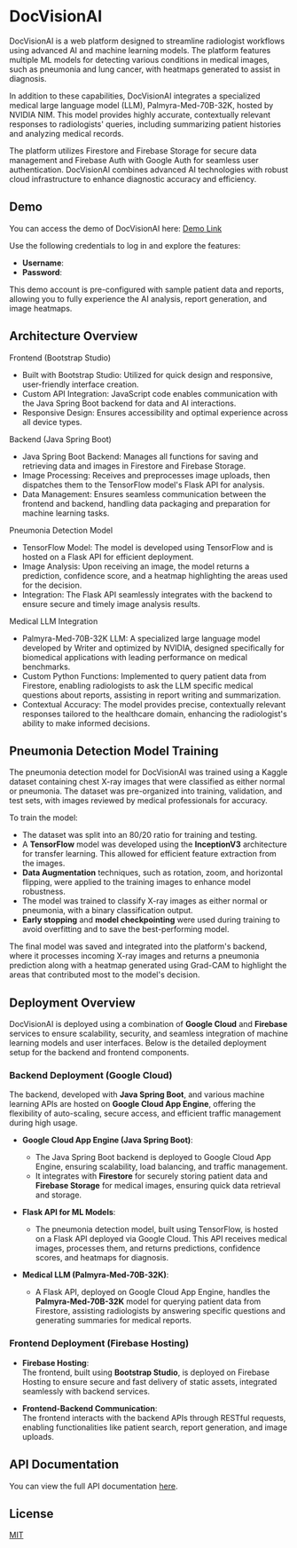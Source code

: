 # DocVisionAI

DocVisionAI is a web platform designed to streamline radiologist workflows using advanced AI and machine learning models. The platform features multiple ML models for detecting various conditions in medical images, such as pneumonia and lung cancer, with heatmaps generated to assist in diagnosis.

In addition to these capabilities, DocVisionAI integrates a specialized medical large language model (LLM), Palmyra-Med-70B-32K, hosted by NVIDIA NIM. This model provides highly accurate, contextually relevant responses to radiologists' queries, including summarizing patient histories and analyzing medical records.

The platform utilizes Firestore and Firebase Storage for secure data management and Firebase Auth with Google Auth for seamless user authentication. DocVisionAI combines advanced AI technologies with robust cloud infrastructure to enhance diagnostic accuracy and efficiency.


## Demo

You can access the demo of DocVisionAI here: [Demo Link](https:)

Use the following credentials to log in and explore the features:
- **Username**: 
- **Password**: 

This demo account is pre-configured with sample patient data and reports, allowing you to fully experience the AI analysis, report generation, and image heatmaps.
## Architecture Overview

Frontend (Bootstrap Studio)
- Built with Bootstrap Studio: Utilized for quick design and responsive, user-friendly interface creation.
- Custom API Integration: JavaScript code enables communication with the Java Spring Boot backend for data and AI interactions.
- Responsive Design: Ensures accessibility and optimal experience across all device types.

Backend (Java Spring Boot)
- Java Spring Boot Backend: Manages all functions for saving and retrieving data and images in Firestore and Firebase Storage.
- Image Processing: Receives and preprocesses image uploads, then dispatches them to the TensorFlow model's Flask API for analysis.
- Data Management: Ensures seamless communication between the frontend and backend, handling data packaging and preparation for machine learning tasks.


Pneumonia Detection Model
- TensorFlow Model: The model is developed using TensorFlow and is hosted on a Flask API for efficient deployment.
- Image Analysis: Upon receiving an image, the model returns a prediction, confidence score, and a heatmap highlighting the areas used for the decision.
- Integration: The Flask API seamlessly integrates with the backend to ensure secure and timely image analysis results.


Medical LLM Integration
- Palmyra-Med-70B-32K LLM: A specialized large language model developed by Writer and optimized by NVIDIA, designed specifically for biomedical applications with leading performance on medical benchmarks.
- Custom Python Functions: Implemented to query patient data from Firestore, enabling radiologists to ask the LLM specific medical questions about reports, assisting in report writing and summarization.
- Contextual Accuracy: The model provides precise, contextually relevant responses tailored to the healthcare domain, enhancing the radiologist's ability to make informed decisions.



 



## Pneumonia Detection Model Training

The pneumonia detection model for DocVisionAI was trained using a Kaggle dataset containing chest X-ray images that were classified as either normal or pneumonia. The dataset was pre-organized into training, validation, and test sets, with images reviewed by medical professionals for accuracy.

To train the model:

- The dataset was split into an 80/20 ratio for training and testing.
- A **TensorFlow** model was developed using the **InceptionV3** architecture for transfer learning. This allowed for efficient feature extraction from the images.
- **Data Augmentation** techniques, such as rotation, zoom, and horizontal flipping, were applied to the training images to enhance model robustness.
- The model was trained to classify X-ray images as either normal or pneumonia, with a binary classification output.
- **Early stopping** and **model checkpointing** were used during training to avoid overfitting and to save the best-performing model.

The final model was saved and integrated into the platform's backend, where it processes incoming X-ray images and returns a pneumonia prediction along with a heatmap generated using Grad-CAM to highlight the areas that contributed most to the model's decision.
## Deployment Overview

DocVisionAI is deployed using a combination of **Google Cloud** and **Firebase** services to ensure scalability, security, and seamless integration of machine learning models and user interfaces. Below is the detailed deployment setup for the backend and frontend components.

### Backend Deployment (Google Cloud)

The backend, developed with **Java Spring Boot**, and various machine learning APIs are hosted on **Google Cloud App Engine**, offering the flexibility of auto-scaling, secure access, and efficient traffic management during high usage.

- **Google Cloud App Engine (Java Spring Boot)**:  
   - The Java Spring Boot backend is deployed to Google Cloud App Engine, ensuring scalability, load balancing, and traffic management.  
   - It integrates with **Firestore** for securely storing patient data and **Firebase Storage** for medical images, ensuring quick data retrieval and storage.

- **Flask API for ML Models**:  
   - The pneumonia detection model, built using TensorFlow, is hosted on a Flask API deployed via Google Cloud. This API receives medical images, processes them, and returns predictions, confidence scores, and heatmaps for diagnosis.

- **Medical LLM (Palmyra-Med-70B-32K)**:  
   - A Flask API, deployed on Google Cloud App Engine, handles the **Palmyra-Med-70B-32K** model for querying patient data from Firestore, assisting radiologists by answering specific questions and generating summaries for medical reports.

### Frontend Deployment (Firebase Hosting)

- **Firebase Hosting**:  
   The frontend, built using **Bootstrap Studio**, is deployed on Firebase Hosting to ensure secure and fast delivery of static assets, integrated seamlessly with backend services.

- **Frontend-Backend Communication**:  
   The frontend interacts with the backend APIs through RESTful requests, enabling functionalities like patient search, report generation, and image uploads.




## API Documentation

You can view the full API documentation [here](https://documenter.getpostman.com/view/38128309/2sAXjQ1V7y).
## License

[MIT](https://choosealicense.com/licenses/mit/)

